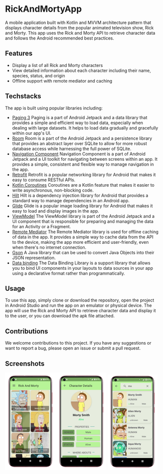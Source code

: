 # RickAndMortyApp
A mobile application built with Kotlin and MVVM architecture pattern that displays character details from the popular animated television show, Rick and Morty. This app uses the Rick and Morty API to retrieve character data and follows the Android recommended best practices.

## Features
   - Display a list of all Rick and Morty characters
   - View detailed information about each character including their name, species, status, and origin
   - Offline support with remote mediator and caching

## Techstacks
The app is built using popular libraries including:
   * [Paging 3](https://developer.android.com/topic/libraries/architecture/paging) Paging is a part of Android Jetpack and a data library that provides a simple and efficient way to load data, especially when dealing with large datasets. It helps to load data gradually and gracefully within our app's UI.
   * [Room](https://developer.android.com/topic/libraries/architecture/room) Room is a part of the Android Jetpack and a persistence library that provides an abstract layer over SQLite to allow for more robust database access while harnessing the full power of SQLite.
   * [Navigation Component](https://developer.android.com/guide/navigation) Navigation Component is a part of Android Jetpack and a UI toolkit for navigating between screens within an app. It provides a simple, consistent and flexible way to manage navigation in the app.
   * [Retrofit](https://square.github.io/retrofit/) Retrofit is a popular networking library for Android that makes it easy to consume RESTful APIs.
   * [Kotlin Coroutines](https://kotlinlang.org/docs/reference/coroutines-overview.html)  Coroutines are a Kotlin feature that makes it easier to write asynchronous, non-blocking code.
   * [Hilt](https://dagger.dev/hilt/) Hilt is a dependency injection library for Android that provides a standard way to manage dependencies in an Android app.
   * [Glide](https://bumptech.github.io/glide/) Glide is a popular image loading library for Android that makes it easy to load and display images in the app.
   * [ViewModel](https://developer.android.com/topic/libraries/architecture/viewmodel) The ViewModel library is part of the Android Jetpack and a UI component that is responsible for preparing and managing the data for an Activity or a Fragment.
   * [Remote Mediator](https://developer.android.com/topic/libraries/architecture/paging/v3-remote-mediator)  The Remote Mediator library is used for offline caching of data in the app. It provides a simple way to cache data from the API to the device, making the app more efficient and user-friendly, even when there's no internet connection.
   * [Gson](https://github.com/google/gson) A Java library that can be used to convert Java Objects into their JSON representation.
   * [Data binding](https://developer.android.com/topic/libraries/data-binding) The Data Binding Library is a support library that allows you to bind UI components in your layouts to data sources in your app using a declarative format rather than programmatically.

## Usage
To use this app, simply clone or download the repository, open the project in Android Studio and run the app on an emulator or physical device. The app will use the Rick and Morty API to retrieve character data and display it to the user, or you can download the apk file attached.

## Contributions
We welcome contributions to this project. If you have any suggestions or want to report a bug, please open an issue or submit a pull request.

## Screenshots
 ![](screenshots/screenshot0.PNG)
 ![](screenshots/screenshot5.PNG)
